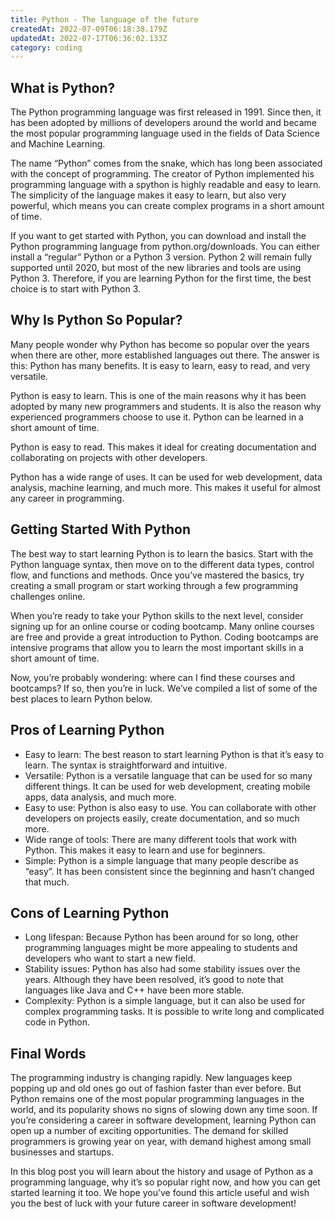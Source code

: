 ```yaml
---
title: Python - The language of the future
createdAt: 2022-07-09T06:18:38.179Z
updatedAt: 2022-07-17T06:36:02.133Z
category: coding
---
```


## What is Python?

The Python programming language was first released in 1991. Since then, it has been adopted by millions of developers around the world and became the most popular programming language used in the fields of Data Science and Machine Learning.

The name “Python” comes from the snake, which has long been associated with the concept of programming. The creator of Python implemented his programming language with a spython is highly readable and easy to learn. The simplicity of the language makes it easy to learn, but also very powerful, which means you can create complex programs in a short amount of time.

If you want to get started with Python, you can download and install the Python programming language from python.org/downloads. You can either install a “regular” Python or a Python 3 version. Python 2 will remain fully supported until 2020, but most of the new libraries and tools are using Python 3. Therefore, if you are learning Python for the first time, the best choice is to start with Python 3.

## Why Is Python So Popular?

Many people wonder why Python has become so popular over the years when there are other, more established languages out there. The answer is this: Python has many benefits. It is easy to learn, easy to read, and very versatile.

Python is easy to learn. This is one of the main reasons why it has been adopted by many new programmers and students. It is also the reason why experienced programmers choose to use it. Python can be learned in a short amount of time.

Python is easy to read. This makes it ideal for creating documentation and collaborating on projects with other developers.

Python has a wide range of uses. It can be used for web development, data analysis, machine learning, and much more. This makes it useful for almost any career in programming.

## Getting Started With Python

The best way to start learning Python is to learn the basics. Start with the Python language syntax, then move on to the different data types, control flow, and functions and methods. Once you’ve mastered the basics, try creating a small program or start working through a few programming challenges online.

When you’re ready to take your Python skills to the next level, consider signing up for an online course or coding bootcamp. Many online courses are free and provide a great introduction to Python. Coding bootcamps are intensive programs that allow you to learn the most important skills in a short amount of time.

Now, you’re probably wondering: where can I find these courses and bootcamps? If so, then you’re in luck. We’ve compiled a list of some of the best places to learn Python below.

## Pros of Learning Python

- Easy to learn: The best reason to start learning Python is that it’s easy to learn. The syntax is straightforward and intuitive.
- Versatile: Python is a versatile language that can be used for so many different things. It can be used for web development, creating mobile apps, data analysis, and much more.
- Easy to use: Python is also easy to use. You can collaborate with other developers on projects easily, create documentation, and so much more.
- Wide range of tools: There are many different tools that work with Python. This makes it easy to learn and use for beginners.
- Simple: Python is a simple language that many people describe as “easy”.  It has been consistent since the beginning and hasn’t changed that much.

## Cons of Learning Python

- Long lifespan: Because Python has been around for so long, other programming languages might be more appealing to students and developers who want to start a new field.
- Stability issues: Python has also had some stability issues over the years. Although they have been resolved, it’s good to note that languages like Java and C++ have been more stable.
- Complexity: Python is a simple language, but it can also be used for complex programming tasks. It is possible to write long and complicated code in Python.

## Final Words

The programming industry is changing rapidly. New languages keep popping up and old ones go out of fashion faster than ever before. But Python remains one of the most popular programming languages in the world, and its popularity shows no signs of slowing down any time soon. 
If you’re considering a career in software development, learning Python can open up a number of exciting opportunities. The demand for skilled programmers is growing year on year, with demand highest among small businesses and startups.

In this blog post you will learn about the history and usage of Python as a programming language, why it’s so popular right now, and how you can get started learning it too. We hope you’ve found this article useful and wish you the best of luck with your future career in software development!
